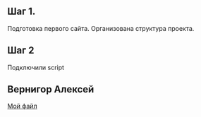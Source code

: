 ## Шаг 1.
Подготовка первого сайта. Организована структура проекта.

## Шаг 2
Подключили script

## Вернигор Алексей


[Мой файл](command_git_va.mg)